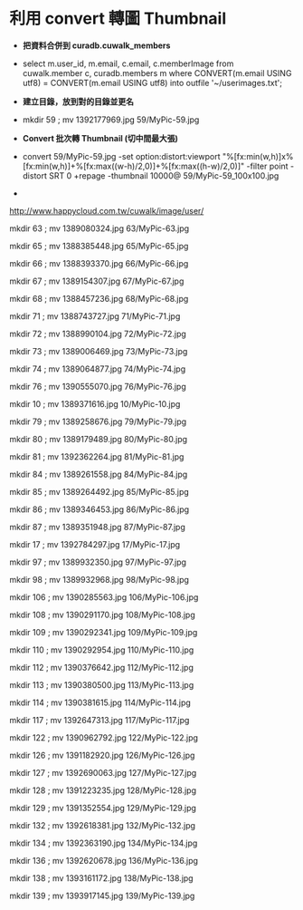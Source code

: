 # 利用 convert 轉圖 Thumbnail

*   **把資料合併到 curadb.cuwalk_members**

*   select m.user_id, m.email, c.email, c.memberImage from cuwalk.member c, curadb.members m where CONVERT(m.email USING utf8) = CONVERT(m.email USING utf8) into outfile '~/userimages.txt';

*   **建立目錄，放到對的目錄並更名**

*   mkdir  59 ; mv 1392177969.jpg   59/MyPic-59.jpg

*   **Convert 批次轉 Thumbnail (切中間最大張)**

*   convert    59/MyPic-59.jpg  -set option:distort:viewport "%[fx:min(w,h)]x%[fx:min(w,h)]+%[fx:max((w-h)/2,0)]+%[fx:max((h-w)/2,0)]"  -filter point -distort SRT 0  +repage -thumbnail 10000@   59/MyPic-59_100x100.jpg           
*

[](http://www.happycloud.com.tw/cuwalk/image/user/)http://www.happycloud.com.tw/cuwalk/image/user/

mkdir  63 ; mv 1389080324.jpg   63/MyPic-63.jpg

mkdir  65 ; mv 1388385448.jpg   65/MyPic-65.jpg

mkdir  66 ; mv 1388393370.jpg   66/MyPic-66.jpg

mkdir  67 ; mv 1389154307.jpg   67/MyPic-67.jpg

mkdir  68 ; mv 1388457236.jpg   68/MyPic-68.jpg

mkdir  71 ; mv 1388743727.jpg   71/MyPic-71.jpg

mkdir  72 ; mv 1388990104.jpg   72/MyPic-72.jpg

mkdir  73 ; mv 1389006469.jpg   73/MyPic-73.jpg

mkdir  74 ; mv 1389064877.jpg   74/MyPic-74.jpg

mkdir  76 ; mv 1390555070.jpg   76/MyPic-76.jpg

mkdir  10 ; mv 1389371616.jpg   10/MyPic-10.jpg

mkdir  79 ; mv 1389258676.jpg   79/MyPic-79.jpg

mkdir  80 ; mv 1389179489.jpg   80/MyPic-80.jpg

mkdir  81 ; mv 1392362264.jpg   81/MyPic-81.jpg

mkdir  84 ; mv 1389261558.jpg   84/MyPic-84.jpg

mkdir  85 ; mv 1389264492.jpg   85/MyPic-85.jpg

mkdir  86 ; mv 1389346453.jpg   86/MyPic-86.jpg

mkdir  87 ; mv 1389351948.jpg   87/MyPic-87.jpg

mkdir  17 ; mv 1392784297.jpg   17/MyPic-17.jpg

mkdir  97 ; mv 1389932350.jpg   97/MyPic-97.jpg

mkdir  98 ; mv 1389932968.jpg   98/MyPic-98.jpg

mkdir 106 ; mv 1390285563.jpg  106/MyPic-106.jpg

mkdir 108 ; mv 1390291170.jpg  108/MyPic-108.jpg

mkdir 109 ; mv 1390292341.jpg  109/MyPic-109.jpg

mkdir 110 ; mv 1390292954.jpg  110/MyPic-110.jpg

mkdir 112 ; mv 1390376642.jpg  112/MyPic-112.jpg

mkdir 113 ; mv 1390380500.jpg  113/MyPic-113.jpg

mkdir 114 ; mv 1390381615.jpg  114/MyPic-114.jpg

mkdir 117 ; mv 1392647313.jpg  117/MyPic-117.jpg

mkdir 122 ; mv 1390962792.jpg  122/MyPic-122.jpg

mkdir 126 ; mv 1391182920.jpg  126/MyPic-126.jpg

mkdir 127 ; mv 1392690063.jpg  127/MyPic-127.jpg

mkdir 128 ; mv 1391223235.jpg  128/MyPic-128.jpg

mkdir 129 ; mv 1391352554.jpg  129/MyPic-129.jpg

mkdir 132 ; mv 1392618381.jpg  132/MyPic-132.jpg

mkdir 134 ; mv 1392363190.jpg  134/MyPic-134.jpg

mkdir 136 ; mv 1392620678.jpg  136/MyPic-136.jpg

mkdir 138 ; mv 1393161172.jpg  138/MyPic-138.jpg

mkdir 139 ; mv 1393917145.jpg  139/MyPic-139.jpg